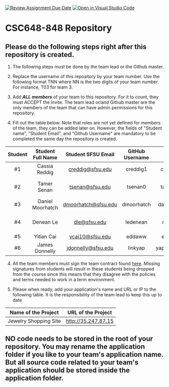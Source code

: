 [![Review Assignment Due Date](https://classroom.github.com/assets/deadline-readme-button-24ddc0f5d75046c5622901739e7c5dd533143b0c8e959d652212380cedb1ea36.svg)](https://classroom.github.com/a/ZlxnaaR6)
[![Open in Visual Studio Code](https://classroom.github.com/assets/open-in-vscode-718a45dd9cf7e7f842a935f5ebbe5719a5e09af4491e668f4dbf3b35d5cca122.svg)](https://classroom.github.com/online_ide?assignment_repo_id=11312305&assignment_repo_type=AssignmentRepo)
# CSC648-848 Repository

## Please do the following steps right after this repository is created.

1. The following steps must be done by the team lead or the Github master. 

2. Replace the username of this repository by your team number. Use the following format TNN where NN is the two digits of your team number. For instance, T03 for team 3. 

2. Add ***ALL members*** of your team to this repository. For it to count, they must ACCEPT the invite. The team lead or/and Github master are the only members of the team that can have admin permissions for this repository. 

3. Fill out the table below. Note that roles are not yet defined for members of the team, they can be added later on. However, the fields of "Student name", "Student Email", and "Github Username" are mandatory to be completed the same day the repository is created. 


| Student      | Student Full Name |Student SFSU Email | GitHub Username | Discord Username   |        Role         |
|    :---:     |   :---:           |       :---:       |     :---:       |        :---:       |        :---:        | 
|      #1      |   Cassia Reddig   | creddig@sfsu.edu  |  creddig1       |     cassia#4516    |        Lead         |
|      #2      |   Tamer Senan     |  tsenan@sfsu.edu  |    tsenan0      |     tam-e#2265     |   Front End Lead    |
|      #3      | Daniel Moorhatch  |dmoorhatch@sfsu.edu|   dmoorhatch    |   daniel m#5201    |    Github Master    |
|      #4      | Denean Le         | dle@sfsu.edu      |  ledenean       |   nean#7789        |    Back End Lead    |
|      #5      | Yitian Cai        | ycai10@sfsu.edu   | eddaww          |    eddhi#0370      |                     |
|      #6      |  James Donnelly   |jdonnelly@sfsu.edu |    linkyap      |   yapubbles#5699   |                     |


4. All the team members must sign the team contract found [here](https://forms.gle/PoTXjTmPGGKKZjsT6). Missing signatures from students will result in these students being dropped from the course since this means that they disagree with the policies and terms needed to work in a term environment. 

4. Please when ready, add your application's name and URL or IP to the following table. It is the responsibility of the team lead to keep this up to date 

|             Name of the Project               |                            URL of the Project                          | 
|                    :---:                      |                                 :---:                                  |
|  Jewelry Shopping Site                        |                          http://35.247.87.15                           |                                                        
 

## NO code needs to be stored in the root of your repository. You may rename the application folder if you like to your team's application name. But all source code related to your team's application should be stored inside the application folder.
